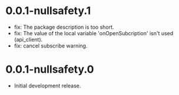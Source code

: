 # 0.0.1-nullsafety.1

- fix: The package description is too short.
- fix: The value of the local variable 'onOpenSubcription' isn't used (api_client).
- fix: cancel subscribe warning.

# 0.0.1-nullsafety.0

- Initial development release.
